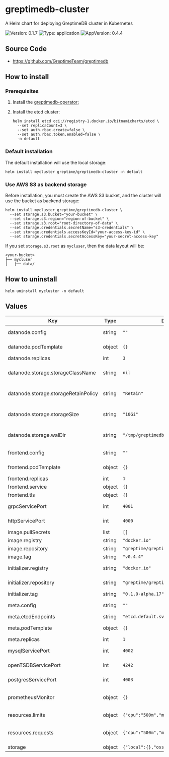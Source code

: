 # greptimedb-cluster

A Helm chart for deploying GreptimeDB cluster in Kubernetes

![Version: 0.1.7](https://img.shields.io/badge/Version-0.1.7-informational?style=flat-square) ![Type: application](https://img.shields.io/badge/Type-application-informational?style=flat-square) ![AppVersion: 0.4.4](https://img.shields.io/badge/AppVersion-0.4.4-informational?style=flat-square)

## Source Code

- https://github.com/GreptimeTeam/greptimedb

## How to install

### Prerequisites

1. Install the [greptimedb-operator](../greptimedb-operator/README.md);

2. Install the etcd cluster:

   ```console
   helm install etcd oci://registry-1.docker.io/bitnamicharts/etcd \
     --set replicaCount=3 \
     --set auth.rbac.create=false \
     --set auth.rbac.token.enabled=false \
     -n default
   ```

### Default installation

The default installation will use the local storage:

```console
helm install mycluster greptime/greptimedb-cluster -n default
```

### Use AWS S3 as backend storage

Before installation, you must create the AWS S3 bucket, and the cluster will use the bucket as backend storage:

```console
helm install mycluster greptime/greptimedb-cluster \
  --set storage.s3.bucket="your-bucket" \
  --set storage.s3.region="region-of-bucket" \
  --set storage.s3.root="root-directory-of-data" \
  --set storage.credentials.secretName="s3-credentials" \
  --set storage.credentials.accessKeyId="your-access-key-id" \
  --set storage.credentials.secretAccessKey="your-secret-access-key"
```

If you set `storage.s3.root` as `mycluser`, then the data layout will be:

```
<your-bucket>
├── mycluser
│   ├── data/
```

## How to uninstall

```console
helm uninstall mycluster -n default
```

## Values

| Key | Type | Default | Description |
|-----|------|---------|-------------|
| datanode.config | string | `""` | Extra datanode config in toml format. |
| datanode.podTemplate | object | `{}` | The pod template for datanode. |
| datanode.replicas | int | `3` | Datanode replicas |
| datanode.storage.storageClassName | string | `nil` | Storage class for datanode persistent volume |
| datanode.storage.storageRetainPolicy | string | `"Retain"` | Storage retain policy for datanode persistent volume |
| datanode.storage.storageSize | string | `"10Gi"` | Storage size for datanode persistent volume |
| datanode.storage.walDir | string | `"/tmp/greptimedb/wal"` | The wal directory of the storage, default is "/tmp/greptimedb/wal" |
| frontend.config | string | `""` | Extra frontend config in toml format. |
| frontend.podTemplate | object | `{}` | The pod template for frontend. |
| frontend.replicas | int | `1` | Frontend replicas |
| frontend.service | object | `{}` | Frontend service |
| frontend.tls | object | `{}` | Frontend tls configure |
| grpcServicePort | int | `4001` | GreptimeDB grpc service port |
| httpServicePort | int | `4000` | GreptimeDB http service port |
| image.pullSecrets | list | `[]` | The image pull secrets |
| image.registry | string | `"docker.io"` | The image registry |
| image.repository | string | `"greptime/greptimedb"` | The image repository |
| image.tag | string | `"v0.4.4"` | The image tag |
| initializer.registry | string | `"docker.io"` | Initializer image registry |
| initializer.repository | string | `"greptime/greptimedb-initializer"` | Initializer image repository |
| initializer.tag | string | `"0.1.0-alpha.17"` | Initializer image tag |
| meta.config | string | `""` | Extra Meta config in toml format. |
| meta.etcdEndpoints | string | `"etcd.default.svc.cluster.local:2379"` | Meta etcd endpoints |
| meta.podTemplate | object | `{}` | The pod template for Meta. |
| meta.replicas | int | `1` | Meta replicas |
| mysqlServicePort | int | `4002` | GreptimeDB mysql service port |
| openTSDBServicePort | int | `4242` | GreptimeDB opentsdb service port |
| postgresServicePort | int | `4003` | GreptimeDB postgres service port |
| prometheusMonitor | object | `{}` | Configure to prometheus podmonitor |
| resources.limits | object | `{"cpu":"500m","memory":"512Mi"}` | The resources limits for the container |
| resources.requests | object | `{"cpu":"500m","memory":"512Mi"}` | The requested resources for the container |
| storage | object | `{"local":{},"oss":{},"s3":{}}` | Configure to storage |
